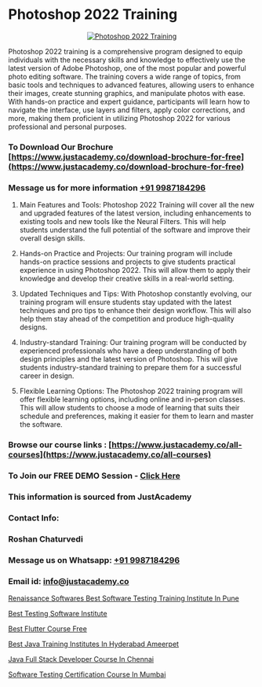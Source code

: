# Photoshop 2022 Training

<p align="center">
  <a href="https://justacademy.co/course-detail/photoshop-training">
    <img src="https://justacademy.co/storage2/course_image/1676637576_course_image.webp" alt="Photoshop 2022 Training">
  </a>
</p>


Photoshop 2022 training is a comprehensive program designed to equip individuals with the necessary skills and knowledge to effectively use the latest version of Adobe Photoshop, one of the most popular and powerful photo editing software. The training covers a wide range of topics, from basic tools and techniques to advanced features, allowing users to enhance their images, create stunning graphics, and manipulate photos with ease. With hands-on practice and expert guidance, participants will learn how to navigate the interface, use layers and filters, apply color corrections, and more, making them proficient in utilizing Photoshop 2022 for various professional and personal purposes. 
### To Download Our Brochure [https://www.justacademy.co/download-brochure-for-free](https://www.justacademy.co/download-brochure-for-free)
### Message us for more information [+91 9987184296](https://api.whatsapp.com/send?phone=919987184296)
1) Main Features and Tools: Photoshop 2022 Training will cover all the new and upgraded features of the latest version, including enhancements to existing tools and new tools like the Neural Filters. This will help students understand the full potential of the software and improve their overall design skills.

2) Hands-on Practice and Projects: Our training program will include hands-on practice sessions and projects to give students practical experience in using Photoshop 2022. This will allow them to apply their knowledge and develop their creative skills in a real-world setting.

3) Updated Techniques and Tips: With Photoshop constantly evolving, our training program will ensure students stay updated with the latest techniques and pro tips to enhance their design workflow. This will also help them stay ahead of the competition and produce high-quality designs.

4) Industry-standard Training: Our training program will be conducted by experienced professionals who have a deep understanding of both design principles and the latest version of Photoshop. This will give students industry-standard training to prepare them for a successful career in design.

5) Flexible Learning Options: The Photoshop 2022 training program will offer flexible learning options, including online and in-person classes. This will allow students to choose a mode of learning that suits their schedule and preferences, making it easier for them to learn and master the software.

### Browse our course links : [https://www.justacademy.co/all-courses](https://www.justacademy.co/all-courses) 
### To Join our FREE DEMO Session - [Click Here](https://www.justacademy.co/register-for-course-demo)


### This information is sourced from JustAcademy
### Contact Info:
### Roshan Chaturvedi
### Message us on Whatsapp: [+91 9987184296](https://api.whatsapp.com/send?phone=919987184296)
### Email id: [info@justacademy.co](mailto:info@justacademy.co)
                
[Renaissance Softwares Best Software Testing Training Institute In Pune](https://www.linkedin.com/pulse/renaissance-softwares-best-software-testing-3qjdc?trackingId=96RoBawBGvdoqgD86Aw3bg%3D%3D&lipi=urn%3Ali%3Apage%3Ad_flagship3_company_admin%3BzThijShxRS6J0WzPkYT7Lg%3D%3D)

[Best Testing Software Institute](https://www.linkedin.com/pulse/best-testing-software-institute-justacademy-thane-tvdac?trackingId=XVr5pnY9XbNRhCVUdfpPoA%3D%3D&lipi=urn%3Ali%3Apage%3Ad_flagship3_company_admin%3BQUUDXGyzQlqUHLkfVC%2F2FQ%3D%3D)

[Best Flutter Course Free](https://medium.com/@AkashSingh2052/best-flutter-course-free-4b39918b1b0c)

[Best Java Training Institutes In Hyderabad Ameerpet](https://medium.com/@mistersumit961/best-java-training-institutes-in-hyderabad-ameerpet-67a8064a41eb)

[Java Full Stack Developer Course In Chennai](https://justacademyin.github.io/justacademy/java-full-stack-developer-course-in-chennai)

[Software Testing Certification Course In Mumbai](https://justacademyin.github.io/justacademy/software-testing-certification-course-in-mumbai)

